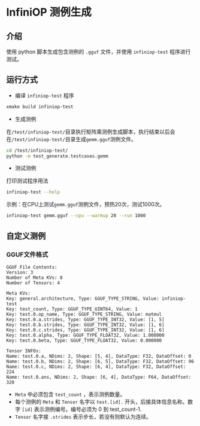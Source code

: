 # InfiniOP 测例生成

## 介绍

使用 python 脚本生成包含测例的 `.gguf` 文件，并使用 `infiniop-test` 程序进行测试。

## 运行方式

- 编译 `infiniop-test` 程序

```bash
xmake build infiniop-test
```

- 生成测例

在`/test/infiniop-test/`目录执行矩阵乘测例生成脚本，执行结束以后会在`/test/infiniop-test/`目录生成`gemm.gguf`测例文件。

```bash
cd /test/infiniop-test/
python -m test_generate.testcases.gemm
```

- 测试测例

打印测试程序用法

```bash
infiniop-test --help
```

示例：在CPU上测试`gemm.gguf`测例文件，预热20次，测试1000次。

```bash
infiniop-test gemm.gguf --cpu --warmup 20 --run 1000
```

## 自定义测例

### GGUF文件格式

```text
GGUF File Contents:
Version: 3
Number of Meta KVs: 8
Number of Tensors: 4

Meta KVs:
Key: general.architecture, Type: GGUF_TYPE_STRING, Value: infiniop-test
Key: test_count, Type: GGUF_TYPE_UINT64, Value: 1
Key: test.0.op_name, Type: GGUF_TYPE_STRING, Value: matmul
Key: test.0.a.strides, Type: GGUF_TYPE_INT32, Value: [1, 5]
Key: test.0.b.strides, Type: GGUF_TYPE_INT32, Value: [1, 6]
Key: test.0.c.strides, Type: GGUF_TYPE_INT32, Value: [1, 6]
Key: test.0.alpha, Type: GGUF_TYPE_FLOAT32, Value: 1.000000
Key: test.0.beta, Type: GGUF_TYPE_FLOAT32, Value: 0.000000

Tensor INFOs:
Name: test.0.a, NDims: 2, Shape: [5, 4], DataType: F32, DataOffset: 0
Name: test.0.b, NDims: 2, Shape: [6, 5], DataType: F32, DataOffset: 96
Name: test.0.c, NDims: 2, Shape: [6, 4], DataType: F32, DataOffset: 224
Name: test.0.ans, NDims: 2, Shape: [6, 4], DataType: F64, DataOffset: 320
```

- `Meta` 中必须包含 `test_count` ，表示测例数量。
- 每个测例的 `Meta` 和 `Tensor` 名字以 `test.[id].` 开头，后接具体信息名称。数字 `[id]` 表示测例编号。编号必须为 0 到 test_count-1.
- `Tensor` 名字接 `.strides` 表示步长，若没有则默认为连续。
